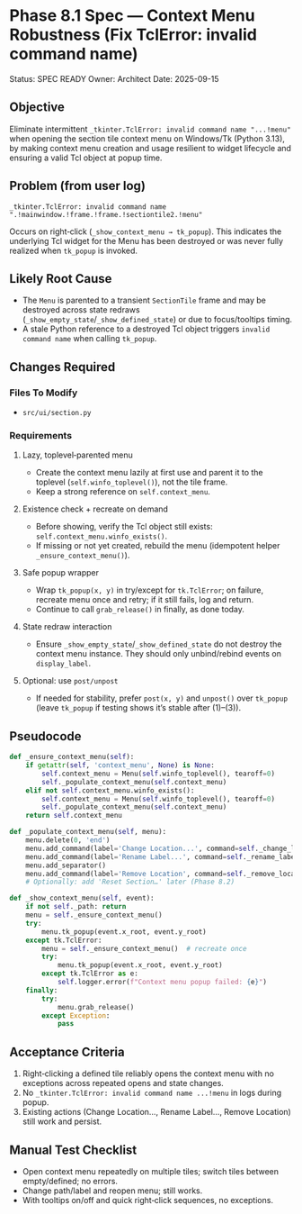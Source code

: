 # Phase 8.1 Spec — Context Menu Robustness (Fix TclError: invalid command name)

Status: SPEC READY
Owner: Architect
Date: 2025-09-15

## Objective
Eliminate intermittent `_tkinter.TclError: invalid command name "...!menu"` when opening the section tile context menu on Windows/Tk (Python 3.13), by making context menu creation and usage resilient to widget lifecycle and ensuring a valid Tcl object at popup time.

## Problem (from user log)
```
_tkinter.TclError: invalid command name ".!mainwindow.!frame.!frame.!sectiontile2.!menu"
```
Occurs on right‑click (`_show_context_menu → tk_popup`). This indicates the underlying Tcl widget for the Menu has been destroyed or was never fully realized when `tk_popup` is invoked.

## Likely Root Cause
- The `Menu` is parented to a transient `SectionTile` frame and may be destroyed across state redraws (`_show_empty_state`/`_show_defined_state`) or due to focus/tooltips timing.
- A stale Python reference to a destroyed Tcl object triggers `invalid command name` when calling `tk_popup`.

## Changes Required

### Files To Modify
- `src/ui/section.py`

### Requirements
1) Lazy, toplevel‑parented menu
   - Create the context menu lazily at first use and parent it to the toplevel (`self.winfo_toplevel()`), not the tile frame.
   - Keep a strong reference on `self.context_menu`.

2) Existence check + recreate on demand
   - Before showing, verify the Tcl object still exists: `self.context_menu.winfo_exists()`.
   - If missing or not yet created, rebuild the menu (idempotent helper `_ensure_context_menu()`).

3) Safe popup wrapper
   - Wrap `tk_popup(x, y)` in try/except for `tk.TclError`; on failure, recreate menu once and retry; if it still fails, log and return.
   - Continue to call `grab_release()` in finally, as done today.

4) State redraw interaction
   - Ensure `_show_empty_state`/`_show_defined_state` do not destroy the context menu instance. They should only unbind/rebind events on `display_label`.

5) Optional: use `post/unpost`
   - If needed for stability, prefer `post(x, y)` and `unpost()` over `tk_popup` (leave `tk_popup` if testing shows it’s stable after (1)–(3)).

## Pseudocode
```python
def _ensure_context_menu(self):
    if getattr(self, 'context_menu', None) is None:
        self.context_menu = Menu(self.winfo_toplevel(), tearoff=0)
        self._populate_context_menu(self.context_menu)
    elif not self.context_menu.winfo_exists():
        self.context_menu = Menu(self.winfo_toplevel(), tearoff=0)
        self._populate_context_menu(self.context_menu)
    return self.context_menu

def _populate_context_menu(self, menu):
    menu.delete(0, 'end')
    menu.add_command(label='Change Location...', command=self._change_location)
    menu.add_command(label='Rename Label...', command=self._rename_label)
    menu.add_separator()
    menu.add_command(label='Remove Location', command=self._remove_location)
    # Optionally: add 'Reset Section…' later (Phase 8.2)

def _show_context_menu(self, event):
    if not self._path: return
    menu = self._ensure_context_menu()
    try:
        menu.tk_popup(event.x_root, event.y_root)
    except tk.TclError:
        menu = self._ensure_context_menu()  # recreate once
        try:
            menu.tk_popup(event.x_root, event.y_root)
        except tk.TclError as e:
            self.logger.error(f"Context menu popup failed: {e}")
    finally:
        try:
            menu.grab_release()
        except Exception:
            pass
```

## Acceptance Criteria
1) Right‑clicking a defined tile reliably opens the context menu with no exceptions across repeated opens and state changes.
2) No `_tkinter.TclError: invalid command name ...!menu` in logs during popup.
3) Existing actions (Change Location…, Rename Label…, Remove Location) still work and persist.

## Manual Test Checklist
- Open context menu repeatedly on multiple tiles; switch tiles between empty/defined; no errors.
- Change path/label and reopen menu; still works.
- With tooltips on/off and quick right‑click sequences, no exceptions.

